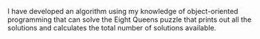I have developed an algorithm using my knowledge of object-oriented programming that can solve the Eight Queens puzzle that prints out all the solutions and calculates the total number of solutions available.
